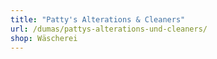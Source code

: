 ```yaml
---
title: "Patty's Alterations & Cleaners"
url: /dumas/pattys-alterations-und-cleaners/
shop: Wäscherei
---
```


